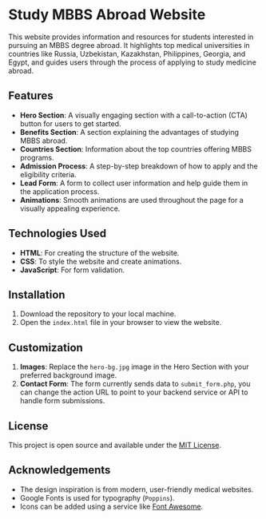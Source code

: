 # Study MBBS Abroad Website

This website provides information and resources for students interested in pursuing an MBBS degree abroad. It highlights top medical universities in countries like Russia, Uzbekistan, Kazakhstan, Philippines, Georgia, and Egypt, and guides users through the process of applying to study medicine abroad.

## Features

- **Hero Section**: A visually engaging section with a call-to-action (CTA) button for users to get started.
- **Benefits Section**: A section explaining the advantages of studying MBBS abroad.
- **Countries Section**: Information about the top countries offering MBBS programs.
- **Admission Process**: A step-by-step breakdown of how to apply and the eligibility criteria.
- **Lead Form**: A form to collect user information and help guide them in the application process.
- **Animations**: Smooth animations are used throughout the page for a visually appealing experience.

## Technologies Used

- **HTML**: For creating the structure of the website.
- **CSS**: To style the website and create animations.
- **JavaScript**: For form validation.

## Installation

1. Download the repository to your local machine.
2. Open the `index.html` file in your browser to view the website.

## Customization

1. **Images**: Replace the `hero-bg.jpg` image in the Hero Section with your preferred background image.
2. **Contact Form**: The form currently sends data to `submit_form.php`, you can change the action URL to point to your backend service or API to handle form submissions.

## License

This project is open source and available under the [MIT License](LICENSE).

## Acknowledgements

- The design inspiration is from modern, user-friendly medical websites.
- Google Fonts is used for typography (`Poppins`).
- Icons can be added using a service like [Font Awesome](https://fontawesome.com).

